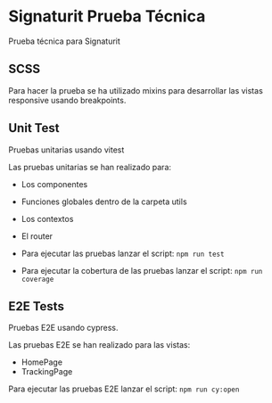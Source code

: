 # Signaturit Prueba Técnica

Prueba técnica para Signaturit

## SCSS

Para hacer la prueba se ha utilizado mixins para desarrollar las vistas responsive usando breakpoints.

## Unit Test

Pruebas unitarias usando vitest

Las pruebas unitarias se han realizado para:

- Los componentes
- Funciones globales dentro de la carpeta utils
- Los contextos 
- El router

- Para ejecutar las pruebas lanzar el script: `npm run test`
- Para ejecutar la cobertura de las pruebas lanzar el script: `npm run coverage`

## E2E Tests

Pruebas E2E usando cypress.

Las pruebas E2E se han realizado para las vistas:

- HomePage
- TrackingPage

Para ejecutar las pruebas E2E lanzar el script: `npm run cy:open`